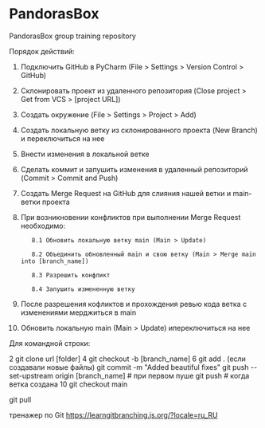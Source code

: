 # PandorasBox
PandorasBox group training repository

Порядок действий:
1. Подключить GitHub в PyCharm (File > Settings > Version Control > GitHub)
2. Склонировать проект из удаленного репозитория (Close project > Get from VCS > [project URL])
3. Создать окружение (File > Settings > Project > Add)
4. Создать локальную ветку из склонированного проекта (New Branch) и переключиться на нее
5. Внести изменения в локальной ветке
6. Сделать коммит и запушить изменения в удаленный репозиторий (Commit > Commit and Push)
7. Создать Merge Request на GitHub для слияния нашей ветки и main-ветки проекта
8. При возникновении конфликтов при выполнении Merge Request необходимо:
          
          8.1 Обновить локальную ветку main (Main > Update)
          
          8.2 Объединить обновленный main и свою ветку (Main > Merge main into [branch_name])
          
          8.3 Разрешить конфликт
          
          8.4 Запушить измененную ветку

9. После разрешения кофликтов и прохождения ревью кода ветка с изменениями мерджиться в main
10. Обновить локальную main (Main > Update) ипереключиться на нее


Для командной строки:

2         git clone url [folder]
4         git checkout -b [branch_name]
6         git add . (если создавали новые файлы)
          git commit -m "Added beautiful fixes"
          git push --set-upstream origin [branch_name]  # при первом пуше
          git push                                      # когда ветка создана
10        git checkout main
    
   git pull

тренажер по Git
https://learngitbranching.js.org/?locale=ru_RU
